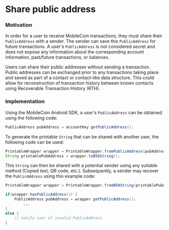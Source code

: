 # Share public address

### Motivation

In order for a user to receive MobileCoin transactions, they must share their `PublicAddress` with
a sender. The sender can save this `PublicAddress` for future transactions. A user's `PublicAddress`
is not considered secret and does not expose any information about the corresponding account
information, past/future transactions, or balances. 

Users can share their public addresses without sending a transaction. Public addresses can be
exchanged prior to any transactions taking place and saved as part of a contact or contact-like data
structure. This could allow for reconstruction of transaction history between known contacts using
Recoverable Transaction History (RTH).

### Implementation

Using the MobileCoin Android SDK, a user's `PublicAddress` can be obtained using the following code:

```java
PublicAddress pubAddress = accountKey.getPublicAddress();
```

To generate the printable `String` that can be shared with another user, the following code can be used:

```java
PrintableWrapper wrapper = PrintableWrapper.fromPublicAddress(pubAddress);
String printablePubAddress = wrapper.toB58String();
```

This `String` can then be shared with a potential sender using any suitable method (Copied text, 
QR code, etc.). Subsequently, a sender may recover the `PublicAddress` using this example code:

```java
PrintableWrapper wrapper = PrintableWrapper.fromB58String(printablePubAddress);

if(wrapper.hasPublicAddress()) {
    PublicAddress pubAddress = wrapper.getPublicAddress();
        ...
}
else {
    // notify user of invalid PublicAddress
}
```
